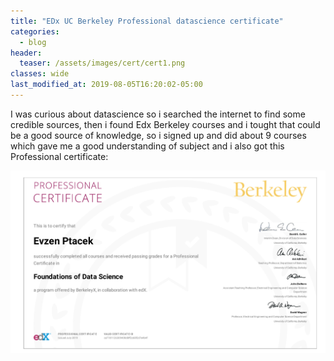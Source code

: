 ```yaml
---
title: "EDx UC Berkeley Professional datascience certificate"
categories:
  - blog
header:
  teaser: /assets/images/cert/cert1.png
classes: wide
last_modified_at: 2019-08-05T16:20:02-05:00
---
```


I was curious about datascience so i searched the internet to find some credible sources, then i found Edx Berkeley courses and i tought that could be a good source of knowledge, so i signed up and did about 9 courses which gave me a good understanding of subject and i also got this Professional certificate:

[![small image](/assets/images/cert/cert1.png)](/assets/images/cert/cert1.png)


